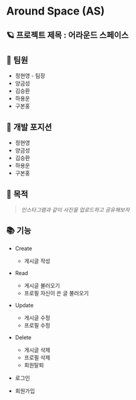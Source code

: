# Around Space (AS)



## 🪐 프로젝트 제목 : 어라운드 스페이스



## 🤷 팀원

  * 정현영 - 팀장
  * 양금성
  * 김승환
  * 하용운
  * 구본홍


## 🐾 개발 포지션

  * 정현영
  * 양금성
  * 김승환
  * 하용운
  * 구본홍



## 🎯 목적 

 > _인스타그램과 같이 사진을 업로드하고 공유해보자_



## 📚 기능

  * Create
     * 게시글 작성 
     
  * Read
     * 게시글 불러오기
     * 프로필 자신이 쓴 글 불러오기 
     
  * Update
     * 게시글 수정
     * 프로필 수정
     
  * Delete
     * 게시글 삭제 
     * 프로필 삭제
     * 회원탈퇴 
     
  * 로그인
  * 회원가입

